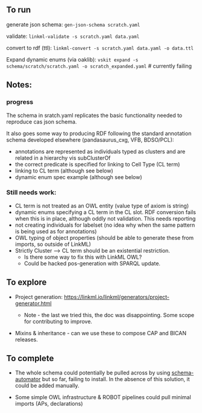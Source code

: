 ## To run

generate json schema: `gen-json-schema scratch.yaml`

validate: `linkml-validate -s scratch.yaml data.yaml`

convert to rdf (ttl): `linkml-convert -s scratch.yaml data.yaml -o data.ttl`

Expand dynamic enums (via oaklib): 
    `vskit expand -s schema/scratch/scratch.yaml -o scratch_expanded.yaml` # currently failing

## Notes:

### progress
The schema in sratch.yaml replicates the basic functionality needed to reproduce cas json schema.

It also goes some way to producing RDF following the standard annotation schema developed elsewhere
(pandasaurus_cxg, VFB, BDSO/PCL):
  - annotations are represented as individuals typed as clusters and are related in a hierarchy vis subClusterOf
  - the correct predicate is specified for linking to Cell Type (CL term)
  - linking to CL term (although see below)
  - dynamic enum spec example (although see below)

### Still needs work:
  - CL term is not treated as an OWL entity (value type of axiom is string)
  - dynamic enums specifying a CL term in the CL slot.  RDF conversion fails when this is in place, although oddly not  validation. This needs reporting
  - not creating individuals for labelset (no idea why when the same pattern is being used as for annotations)
  - OWL typing of object properties (should be able to generate these from imports, so outside of LinkML)
  - Strictly Cluster --> CL term should be an existential restriction.  
    - Is there some way to fix this with LinkML OWL?
    - Could be hacked pos-generation with SPARQL update.

## To explore

- Project generation: https://linkml.io/linkml/generators/project-generator.html
   - Note - the last we tried this, the doc was disappointing.  Some scope for contributing to improve.

- Mixins & inheritance - can we use these to compose CAP and BICAN releases.

## To complete

- The whole schema could potentially be pulled across by using 
[schema-automator](https://linkml.io/schema-automator/packages/importers.html#importing-from-json-schema) but so far, 
failing to install.  In the absence of this solution, it could be added manually.

- Some simple OWL infrastructure & ROBOT pipelines could pull minimal imports (APs, declarations)

